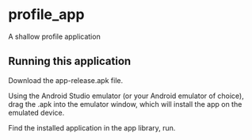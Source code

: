 # profile_app

A shallow profile application

## Running this application

Download the app-release.apk file.

Using the Android Studio emulator (or your Android emulator of choice), drag the .apk into the emulator window, which will install the app on the emulated device.

Find the installed application in the app library, run.
